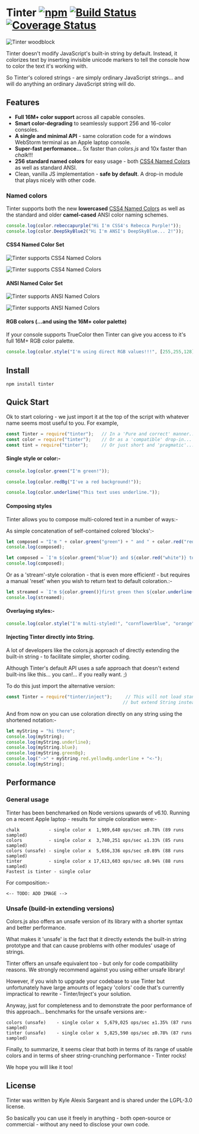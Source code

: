 # Tinter [![npm](https://img.shields.io/npm/v/tinter.svg)]() [![Build Status](https://travis-ci.org/kasargeant/tinter.svg?branch=master)](https://travis-ci.org/kasargeant/tinter)  [![Coverage Status](https://coveralls.io/repos/github/kasargeant/tinter/badge.svg?branch=master)](https://coveralls.io/github/kasargeant/tinter?branch=master)

![Tinter woodblock](/docs/img/woodblock_sharkhats.jpg "Attribution: https://www.flickr.com/photos/sharkhats/")

Tinter doesn't modify JavaScript's built-in string by default.  Instead, it colorizes text by inserting invisible unicode markers to tell the console how to color the text it's working with.

So Tinter's colored strings - are simply ordinary JavaScript strings... and will do anything an ordinary JavaScript string will do.

## Features

* **Full 16M+ color support** across all capable consoles.
* **Smart color-degrading** to seamlessly support 256 and 16-color consoles.
* **A single and minimal API** - same coloration code for a windows WebStorm terminal as an Apple laptop console. 
* **Super-fast performance...** 5x faster than *colors.js* and 10x faster than *chalk*!!!
* **256 standard named colors** for easy usage - both [CSS4 Named Colors](https://www.w3.org/TR/css-color-4/#named-colors) as well as standard ANSI. 
* Clean, vanilla JS implementation - **safe by default**.  A drop-in module that plays nicely with other code.


### Named colors

Tinter supports both the new **lowercased** [CSS4 Named Colors](https://www.w3.org/TR/css-color-4/#named-colors) as well as the standard and older **camel-cased** ANSI color naming schemes. 

```javascript
console.log(color.rebeccapurple("Hi I'm CSS4's Rebecca Purple!"));
console.log(color.DeepSkyBlue2("Hi I'm ANSI's DeepSkyBlue... 2!"));
```

#### CSS4 Named Color Set

![Tinter supports CSS4 Named Colors](/docs/img/tinter_css4_named_foreground_16M.png "Foreground colors")

![Tinter supports CSS4 Named Colors](/docs/img/tinter_css4_named_background_16M.png "Foreground colors")

#### ANSI Named Color Set

![Tinter supports ANSI Named Colors](/docs/img/tinter_ansi256_foreground_apple.png "Foreground colors")

![Tinter supports ANSI Named Colors](/docs/img/tinter_ansi256_background_apple.png "Foreground colors")

#### RGB colors (...and using the 16M+ color palette)
    
If your console supports TrueColor then Tinter can give you access to it's full 16M+ RGB color palette.

```javascript
console.log(color.style("I'm using direct RGB values!!!", [255,255,128], [192, 0, 55], "italic"));
```

## Install

    npm install tinter

## Quick Start

Ok to start coloring - we just import it at the top of the script with whatever name seems most useful to you.  For example,

```javascript
const Tinter = require("tinter");   // In a 'Pure and correct' manner...
const color = require("tinter");    // Or as a 'compatible' drop-in... :)
const tint = require("tinter");     // Or just short and 'pragmatic'...
```                         

#### Single style or color:-

```javascript
console.log(color.green("I'm green!"));

console.log(color.redBg("I've a red background!"));

console.log(color.underline("This text uses underline."));
```

#### Composing styles

Tinter allows you to compose multi-colored text in a number of ways:-

As simple concatenation of self-contained colored 'blocks':-

```javascript
let composed = "I'm " + color.green("green") + " and " + color.red("red") + " together.";
console.log(composed);

let composed = `I'm ${color.green("blue")} and ${color.red("white")} together.`;
console.log(composed);
```

Or as a 'stream'-style coloration - that is even more efficient! - but requires a manual 'reset' when you wish to return text to default coloration.:-

```javascript
let streamed = `I'm ${color.green()}first green then ${color.underline()}with underline too${color.reset()} and then ${color.red()}red to the end.${color.reset()}`;
console.log(streamed);
```

#### Overlaying styles:-

```javascript
console.log(color.style("I'm multi-styled!", "cornflowerblue", "orange", "italic"));
```

#### Injecting Tinter directly into String.

A lot of developers like the colors.js approach of directly extending the built-in string - to facilitate simpler, shorter coding.

Although Tinter's default API uses a safe approach that doesn't extend built-ins like this... you can!... if you really want. ;)

To do this just import the alternative version:

```javascript
const Tinter = require("tinter/inject");     // This will not load standard Tinter.
                                            // but extend String instead.
``` 
And from now on you can use coloration directly on any string using the shortened notation:-

```javascript
let myString = "hi there";
console.log(myString);
console.log(myString.underline);
console.log(myString.blue);
console.log(myString.greenBg);
console.log("->" + myString.red.yellowBg.underline + "<-");
console.log(myString);
``` 

## Performance

### General usage

Tinter has been benchmarked on Node versions upwards of v6.10.  Running on a recent Apple laptop - results for simple coloration were:-

    chalk           - single color x  1,909,640 ops/sec ±0.78% (89 runs sampled)
    colors          - single color x  3,740,251 ops/sec ±1.33% (85 runs sampled)
    colors (unsafe) - single color x  5,656,336 ops/sec ±0.89% (88 runs sampled)
    tinter          - single color x 17,613,603 ops/sec ±0.94% (88 runs sampled)
    Fastest is tinter - single color

For composition:-

    <-- TODO: ADD IMAGE -->

### Unsafe (build-in extending versions)

Colors.js also offers an unsafe version of its library with a shorter syntax and better performance.  

What makes it 'unsafe' is the fact that it directly extends the built-in string prototype and that can cause problems with other modules' usage of strings.

Tinter offers an unsafe equivalent too - but only for code compatibility reasons.  We strongly recommend against you using either unsafe library!  

However, if you wish to upgrade your codebase to use Tinter but unfortunately have large amounts of legacy 'colors' code that's currently impractical to rewrite - Tinter/Inject's your solution.  

Anyway, just for completeness and to demonstrate the poor performance of this approach... benchmarks for the unsafe versions are:-

    colors (unsafe)    - single color x  5,679,025 ops/sec ±1.35% (87 runs sampled)
    tinter (unsafe)    - single color x  5,825,590 ops/sec ±0.78% (87 runs sampled)

  
Finally, to summarize, it seems clear that both in terms of its range of usable colors and in terms of sheer string-crunching performance - Tinter rocks!

We hope you will like it too!

## License

Tinter was written by Kyle Alexis Sargeant and is shared under the LGPL-3.0 license.  

So basically you can use it freely in anything - both open-source or commercial - without any need to disclose your own code.
